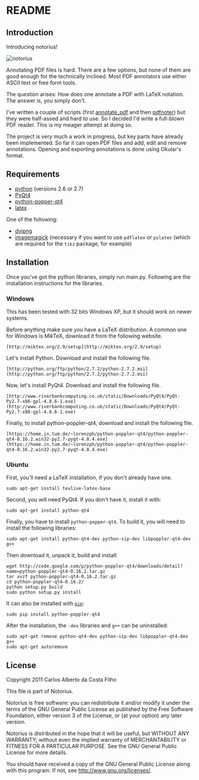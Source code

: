 README
======

Introduction
------------

Introducing notorius!

![notorius][img1]

Annotating PDF files is hard. There are a few
options, but none of them are good enough for the
technically inclined. Most PDF annotators use either
ASCII text or free form tools.

The question arises: How does one annotate a PDF
with LaTeX notation. The answer is, you simply
don't.

I've written a couple of scripts (first
[annotate_pdf](https://github.com/cako/annotate_pdf) and then
[pdfnoter](https://github.com/cako/pdfnoter)) but they were half-assed and hard
to use. So I decided I'd write a full-blown PDF reader. This is my meager
attempt at doing so.

The project is very much a work in progress, but key parts have already been
implemented. So far it can open PDF files and add, edit and remove annotations.
Opening and exporting annotations is done using Okular's format.


Requirements
------------
* [python](http://www.python.org/download/) (versions 2.6 or 2.7)
* [PyQt4](http://www.riverbankcomputing.co.uk/software/pyqt/download)
* [python-popper-qt4](http://code.google.com/p/python-poppler-qt4/)
* [latex](http://www.latex-project.org/)

One of the following:

* [dvipng](http://sourceforge.net/projects/dvipng/)
* [imagemagick](http://www.imagemagick.org/script/index.php) (necessary if you
want to use `pdflatex` or `pslatex` (which are required for the `tikz` package,
for example)


Installation
------------
Once you've got the python libraries, simply run main.py. Following are the
installation instructions for the libraries.

### Windows

This has been tested with 32 bits Windows XP, but it should work on newer
systems.

Before anything make sure you have a LaTeX distribution. A common one for
Windows is MikTeX, download it from the following website.

    [http://miktex.org/2.9/setup](http://miktex.org/2.9/setup)

Let's install Python. Download and install the following file.

    [http://python.org/ftp/python/2.7.2/python-2.7.2.msi](http://python.org/ftp/python/2.7.2/python-2.7.2.msi)

Now, let's install PyQt4. Download and install the following file.

    [http://www.riverbankcomputing.co.uk/static/Downloads/PyQt4/PyQt-Py2.7-x86-gpl-4.8.6-1.exe](http://www.riverbankcomputing.co.uk/static/Downloads/PyQt4/PyQt-Py2.7-x86-gpl-4.8.6-1.exe)

Finally, to  install python-poppler-qt4, download and install the following
file.

    [https://home.in.tum.de/~lorenzph/python-poppler-qt4/python-poppler-qt4-0.16.2.win32-py2.7-pyqt-4.8.4.exe](https://home.in.tum.de/~lorenzph/python-poppler-qt4/python-poppler-qt4-0.16.2.win32-py2.7-pyqt-4.8.4.exe)


### Ubuntu

First, you'll need a LaTeX installation, if you don't already have one.

    sudo apt-get install texlive-latex-base

Second, you will need PyQt4. If you don't have it, install it with:

    sudo apt-get install python-qt4

Finally, you have to install `python-popper-qt4`. To build it, you will need to
install the following libraries:

    sudo apt-get install python-qt4-dev python-sip-dev libpoppler-qt4-dev g++

Then download it, unpack it, build and install:

    wget http://code.google.com/p/python-poppler-qt4/downloads/detail?name=python-poppler-qt4-0.16.2.tar.gz
    tar xvzf python-poppler-qt4-0.16.2.tar.gz
    cd python-poppler-qt4-0.16.2/
    python setup.py build
    sudo python setup.py install

It can also be installed with
[`pip`](http://www.pip-installer.org/en/latest/index.html):

    sudo pip install python-poppler-qt4

After the installation, the `-dev` libraries and `g++` can be uninstalled:

    sudo apt-get remove python-qt4-dev python-sip-dev libpoppler-qt4-dev g++
    sudo apt-get autoremove

[img1]: http://i.imgur.com/98h5k.png

License
------- 
Copyright 2011 Carlos Alberto da Costa Filho

This file is part of Notorius.

Notorius is free software: you can redistribute it and/or modify
it under the terms of the GNU General Public License as published by
the Free Software Foundation, either version 3 of the License, or
(at your option) any later version.

Notorius is distributed in the hope that it will be useful,
but WITHOUT ANY WARRANTY; without even the implied warranty of
MERCHANTABILITY or FITNESS FOR A PARTICULAR PURPOSE. See the
GNU General Public License for more details.

You should have received a copy of the GNU General Public License
along with this program. If not, see <http://www.gnu.org/licenses/>.
